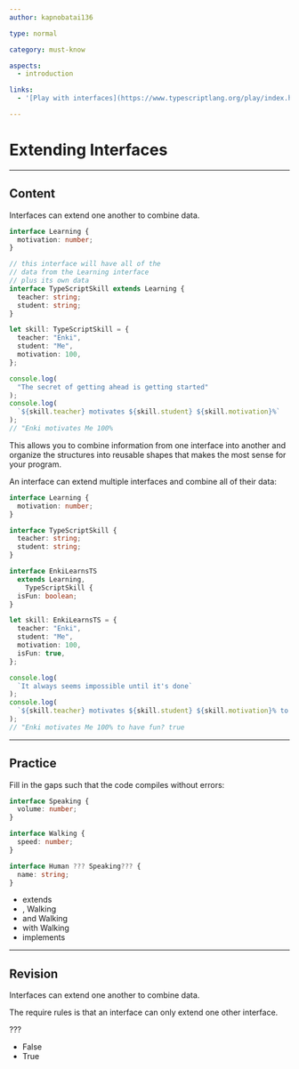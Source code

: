 ```yaml
---
author: kapnobatai136

type: normal

category: must-know

aspects:
  - introduction

links:
  - '[Play with interfaces](https://www.typescriptlang.org/play/index.html?ssl=1&ssc=1&pln=16&pc=88#code/JYOwLgpgTgZghgYwgAgKIgNbGQbwFDLID0RycIyA9gA5jCUhwA2yClAtuxOAax1+AD8ALmQBnMFFABzANy8SZZFAhwAJlRBMAnsgCuUJrxXqGO-YdESpIOXgC+ePEwhhkEUeizIAvLgWkAO4ocCqa5upqMshgABYoBkaEiiCUyCAQEBpgaZFKbJzcYAHIAEYQCHB6YijAYADkYlS09IxJFkyi9dxYAHQF9Q5OipUgqW6BUpAxucqqama6iXgQvYm+yPXjzEyUwWr9HPWyxKQAwuTjZGJiwNIUOZuJ9WUVVTXIdZ9NcHPqALSLZDUKA0aBgbS9IA){website}'

---
```


# Extending Interfaces

---
## Content

Interfaces can extend one another to combine data.

```ts
interface Learning {
  motivation: number;
}

// this interface will have all of the
// data from the Learning interface
// plus its own data
interface TypeScriptSkill extends Learning {
  teacher: string;
  student: string;
}

let skill: TypeScriptSkill = {
  teacher: "Enki",
  student: "Me",
  motivation: 100,
};

console.log(
  "The secret of getting ahead is getting started"
);
console.log(
  `${skill.teacher} motivates ${skill.student} ${skill.motivation}%`
);
// "Enki motivates Me 100%
```

This allows you to combine information from one interface into another and organize the structures into reusable shapes that makes the most sense for your program.

An interface can extend multiple interfaces and combine all of their data:

```ts
interface Learning {
  motivation: number;
}

interface TypeScriptSkill {
  teacher: string;
  student: string;
}

interface EnkiLearnsTS
  extends Learning,
    TypeScriptSkill {
  isFun: boolean;
}

let skill: EnkiLearnsTS = {
  teacher: "Enki",
  student: "Me",
  motivation: 100,
  isFun: true,
};

console.log(
  `It always seems impossible until it's done`
);
console.log(
  `${skill.teacher} motivates ${skill.student} ${skill.motivation}% to have fun? ${skill.isFun}`
);
// "Enki motivates Me 100% to have fun? true
```

---
## Practice

Fill in the gaps such that the code compiles without errors:

```ts
interface Speaking {
  volume: number;
}

interface Walking {
  speed: number;
}

interface Human ??? Speaking??? {
  name: string;
}
```

* extends
* , Walking
* and Walking
* with Walking
* implements

---
## Revision

Interfaces can extend one another to combine data.

The require rules is that an interface can only extend one other interface.

???

* False
* True
